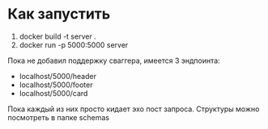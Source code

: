 # Как запустить

1. docker build -t server .
2. docker run -p 5000:5000 server

Пока не добавил поддержку сваггера, имеется 3 эндпоинта:
* localhost/5000/header
* localhost/5000/footer
* localhost/5000/card

Пока каждый из них просто кидает эхо пост запроса.
Структуры можно посмотреть в папке schemas
